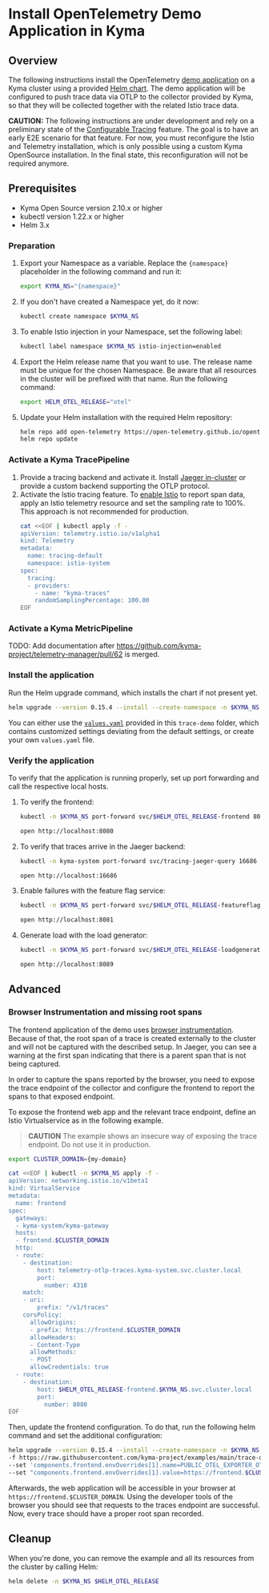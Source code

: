 # Install OpenTelemetry Demo Application in Kyma

## Overview

The following instructions install the OpenTelemetry [demo application](https://github.com/open-telemetry/opentelemetry-demo) on a Kyma cluster using a provided [Helm chart](https://github.com/open-telemetry/opentelemetry-helm-charts/tree/main/charts/opentelemetry-demo). The demo application will be configured to push trace data via OTLP to the collector provided by Kyma, so that they will be collected together with the related Istio trace data.

**CAUTION:** The following instructions are under development and rely on a preliminary state of the [Configurable Tracing](https://github.com/kyma-project/kyma/issues/11231) feature. The goal is to have an early E2E scenario for that feature. For now, you must reconfigure the Istio and Telemetry installation, which is only possible using a custom Kyma OpenSource installation. In the final state, this reconfiguration will not be required anymore.

## Prerequisites

- Kyma Open Source version 2.10.x or higher
- kubectl version 1.22.x or higher
- Helm 3.x

### Preparation

1. Export your Namespace as a variable. Replace the `{namespace}` placeholder in the following command and run it:

    ```bash
    export KYMA_NS="{namespace}"
    ```
1. If you don't have created a Namespace yet, do it now:
    ```bash
    kubectl create namespace $KYMA_NS
    ```

1. To enable Istio injection in your Namespace, set the following label:
    ```bash
    kubectl label namespace $KYMA_NS istio-injection=enabled
    ```

1. Export the Helm release name that you want to use. The release name must be unique for the chosen Namespace. Be aware that all resources in the cluster will be prefixed with that name. Run the following command:
    ```bash
    export HELM_OTEL_RELEASE="otel"
    ```

1. Update your Helm installation with the required Helm repository:

    ```bash
    helm repo add open-telemetry https://open-telemetry.github.io/opentelemetry-helm-charts
    helm repo update
    ```

### Activate a Kyma TracePipeline

1. Provide a tracing backend and activate it.
   Install [Jaeger in-cluster](./../jaeger/) or provide a custom backend supporting the OTLP protocol.
2. Activate the Istio tracing feature.
To [enable Istio](https://kyma-project.io/docs/kyma/main/01-overview/main-areas/telemetry/telemetry-03-traces#step-2-enable-istio-tracing) to report span data, apply an Istio telemetry resource and set the sampling rate to 100%. This approach is not recommended for production.
   ```bash
   cat <<EOF | kubectl apply -f -
   apiVersion: telemetry.istio.io/v1alpha1
   kind: Telemetry
   metadata:
     name: tracing-default
     namespace: istio-system
   spec:
     tracing:
     - providers:
       - name: "kyma-traces"
       randomSamplingPercentage: 100.00
   EOF
   ```

### Activate a Kyma MetricPipeline

TODO: Add documentation after https://github.com/kyma-project/telemetry-manager/pull/62 is merged.

### Install the application

Run the Helm upgrade command, which installs the chart if not present yet.
```bash
helm upgrade --version 0.15.4 --install --create-namespace -n $KYMA_NS $HELM_OTEL_RELEASE open-telemetry/opentelemetry-demo -f https://raw.githubusercontent.com/kyma-project/examples/main/trace-demo/values.yaml
```

You can either use the [`values.yaml`](./values.yaml) provided in this `trace-demo` folder, which contains customized settings deviating from the default settings, or create your own `values.yaml` file.

### Verify the application

To verify that the application is running properly, set up port forwarding and call the respective local hosts.

1. To verify the frontend:
   ```bash
   kubectl -n $KYMA_NS port-forward svc/$HELM_OTEL_RELEASE-frontend 8080
   ```
   ```bash
   open http://localhost:8080
   ````

2. To verify that traces arrive in the Jaeger backend:
   ```bash
   kubectl -n kyma-system port-forward svc/tracing-jaeger-query 16686
   ```
   ```bash
   open http://localhost:16686
   ````

3. Enable failures with the feature flag service:
   ```bash
   kubectl -n $KYMA_NS port-forward svc/$HELM_OTEL_RELEASE-featureflagservice 8081
   ```
   ```bash
   open http://localhost:8081
   ````

4. Generate load with the load generator:
   ```bash
   kubectl -n $KYMA_NS port-forward svc/$HELM_OTEL_RELEASE-loadgenerator 8089
   ```
   ```bash
   open http://localhost:8089
   ```

## Advanced

### Browser Instrumentation and missing root spans

The frontend application of the demo uses [browser instrumentation](https://opentelemetry.io/docs/demo/services/frontend/#browser-instrumentation). Because of that, the root span of a trace is created externally to the cluster and will not be captured with the described setup. In Jaeger, you can see a warning at the first span indicating that there is a parent span that is not being captured.

In order to capture the spans reported by the browser, you need to expose the trace endpoint of the collector and configure the frontend to report the spans to that exposed endpoint.

To expose the frontend web app and the relevant trace endpoint, define an Istio Virtualservice as in the following example.
>**CAUTION** The example shows an insecure way of exposing the trace endpoint. Do not use it in production.
```bash
export CLUSTER_DOMAIN={my-domain}

cat <<EOF | kubectl -n $KYMA_NS apply -f -
apiVersion: networking.istio.io/v1beta1
kind: VirtualService
metadata:
  name: frontend
spec:
  gateways:
  - kyma-system/kyma-gateway
  hosts:
  - frontend.$CLUSTER_DOMAIN
  http:
  - route:
    - destination:
        host: telemetry-otlp-traces.kyma-system.svc.cluster.local
        port:
          number: 4318
    match:
    - uri:
        prefix: "/v1/traces"
    corsPolicy:
      allowOrigins:
      - prefix: https://frontend.$CLUSTER_DOMAIN
      allowHeaders:
      - Content-Type
      allowMethods:
      - POST
      allowCredentials: true
  - route:
    - destination:
        host: $HELM_OTEL_RELEASE-frontend.$KYMA_NS.svc.cluster.local
        port:
          number: 8080
EOF
```

Then, update the frontend configuration. To do that, run the following helm command and set the additional configuration:
```bash
helm upgrade --version 0.15.4 --install --create-namespace -n $KYMA_NS $HELM_OTEL_RELEASE open-telemetry/opentelemetry-demo \
-f https://raw.githubusercontent.com/kyma-project/examples/main/trace-demo/values.yaml \
--set 'components.frontend.envOverrides[1].name=PUBLIC_OTEL_EXPORTER_OTLP_TRACES_ENDPOINT' \
--set "components.frontend.envOverrides[1].value=https://frontend.$CLUSTER_DOMAIN/v1/traces"
```

Afterwards, the web application will be accessible in your browser at `https://frontend.$CLUSTER_DOMAIN`. Using the developer tools of the browser you should see that requests to the traces endpoint are successful. Now, every trace should have a proper root span recorded.
## Cleanup

When you're done, you can remove the example and all its resources from the cluster by calling Helm:

```bash
helm delete -n $KYMA_NS $HELM_OTEL_RELEASE
```

